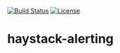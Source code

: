 [![Build Status](https://travis-ci.org/ExpediaDotCom/haystack-alerting.svg?branch=master)](https://travis-ci.org/ExpediaDotCom/haystack-alerting)
[![License](https://img.shields.io/badge/license-Apache%20License%202.0-blue.svg)](https://github.com/ExpediaDotCom/haystack/blob/master/LICENSE)

# haystack-alerting